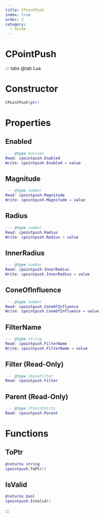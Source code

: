 ```yaml
---
title: CPointPush
index: true
order: 2
category:
  - Guide
---
```


# CPointPush

::: tabs
@tab Lua
# Constructor
```lua
CPointPush(ptr)
```
# Properties
## Enabled 
```lua
--- @type boolean
Read: cpointpush.Enabled
Write: cpointpush.Enabled = value
```
## Magnitude 
```lua
--- @type number
Read: cpointpush.Magnitude
Write: cpointpush.Magnitude = value
```
## Radius 
```lua
--- @type number
Read: cpointpush.Radius
Write: cpointpush.Radius = value
```
## InnerRadius 
```lua
--- @type number
Read: cpointpush.InnerRadius
Write: cpointpush.InnerRadius = value
```
## ConeOfInfluence 
```lua
--- @type number
Read: cpointpush.ConeOfInfluence
Write: cpointpush.ConeOfInfluence = value
```
## FilterName 
```lua
--- @type string
Read: cpointpush.FilterName
Write: cpointpush.FilterName = value
```
## Filter (Read-Only)
```lua
--- @type CBaseFilter
Read: cpointpush.Filter
```
## Parent (Read-Only)
```lua
--- @type CPointEntity
Read: cpointpush.Parent
```
# Functions
## ToPtr
```lua
@returns string
cpointpush:ToPtr()
```
## IsValid
```lua
@returns bool
cpointpush:IsValid()
```

:::